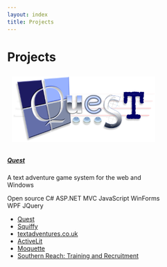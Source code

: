 ```yaml
---
layout: index
title: Projects
---
```


# Projects

<div class="row mb-5">
    <div class="col-md">
        <div class="card h-100 shadow" style="max-width: 22rem">
            <div class="card-img-top" style="padding: 10px">
                <img src="/images/projects/quest.png">
            </div>
            <div class="card-body h-100">
                <h5 class="card-title"><a href="quest">Quest</a></h5>
                <p class="card-text">A text adventure game system for the web and Windows</p>
                <p class="card-text">
                    <span class="badge badge-success">Open source</span>
                    <span class="badge badge-primary">C#</span>
                    <span class="badge badge-primary">ASP.NET MVC</span>
                    <span class="badge badge-primary">JavaScript</span>
                    <span class="badge badge-primary">WinForms</span>
                    <span class="badge badge-primary">WPF</span>
                    <span class="badge badge-primary">JQuery</span>
                </p>
            </div>
        </div>
    </div>
</div>


- [Quest](quest)
- [Squiffy](squiffy)
- [textadventures.co.uk](textadventures)
- [ActiveLit](activelit)
- [Moquette](moquette)
- [Southern Reach: Training and Recruitment](southern-reach)